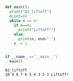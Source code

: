 ```python
def main():
  print("02_liftoff")
  n:int=10
  while n >= 0:
    if n==0:
      print("Liftoff!")
    else:
      print(n, end=" ")
    n -= 1


if __name__=='__main__':
  main()
```

    02_liftoff
    10 9 8 7 6 5 4 3 2 1 Liftoff!
    
